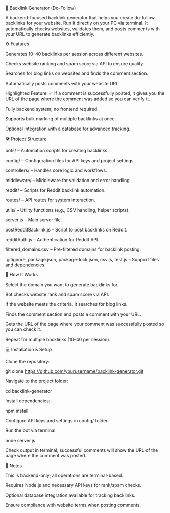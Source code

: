 🔗 Backlink Generator (Do-Follow)

A backend-focused backlink generator that helps you create do-follow backlinks for your website. Run it directly on your PC via terminal. It automatically checks websites, validates them, and posts comments with your URL to generate backlinks efficiently.

⚙️ Features

Generates 10–40 backlinks per session across different websites.

Checks website ranking and spam score via API to ensure quality.

Searches for blog links on websites and finds the comment section.

Automatically posts comments with your website URL.

Highlighted Feature: ✅ If a comment is successfully posted, it gives you the URL of the page where the comment was added so you can verify it.

Fully backend system; no frontend required.

Supports bulk marking of multiple backlinks at once.

Optional integration with a database for advanced tracking.

🛠️ Project Structure

bots/ – Automation scripts for creating backlinks.

config/ – Configuration files for API keys and project settings.

controllers/ – Handles core logic and workflows.

middleware/ – Middleware for validation and error handling.

reddit/ – Scripts for Reddit backlink automation.

routes/ – API routes for system interaction.

utils/ – Utility functions (e.g., CSV handling, helper scripts).

server.js – Main server file.

postRedditBacklink.js – Script to post backlinks on Reddit.

redditAuth.js – Authentication for Reddit API.

filtered_domains.csv – Pre-filtered domains for backlink posting.

.gitignore, package.json, package-lock.json, csv.js, test.js – Support files and dependencies.

🚀 How It Works

Select the domain you want to generate backlinks for.

Bot checks website rank and spam score via API.

If the website meets the criteria, it searches for blog links.

Finds the comment section and posts a comment with your URL.

Gets the URL of the page where your comment was successfully posted so you can check it.

Repeat for multiple backlinks (10–40 per session).

💻 Installation & Setup

Clone the repository:

git clone https://github.com/yourusername/backlink-generator.git


Navigate to the project folder:

cd backlink-generator


Install dependencies:

npm install


Configure API keys and settings in config/ folder.

Run the bot via terminal:

node server.js


Check output in terminal; successful comments will show the URL of the page where the comment was posted.

📌 Notes

This is backend-only; all operations are terminal-based.

Requires Node.js and necessary API keys for rank/spam checks.

Optional database integration available for tracking backlinks.

Ensure compliance with website terms when posting comments.
